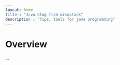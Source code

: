 ```yaml
---
layout: home
title : "Java blog from misostack"
description : "Tips, tools for java programming"
---
```


# Overview

...
